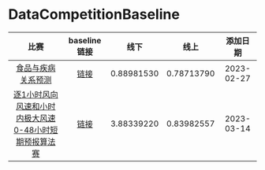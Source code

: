 # DataCompetitionBaseline

|比赛|baseline链接|线下|线上|添加日期|
|:---:|:---:|:---:|:---:|:---:|
|[食品与疾病关系预测](https://www.heywhale.com/home/competition/63eee2950644cee838881588)|[链接](2023_1_食品与疾病关系预测)|0.88981530|0.78713790|2023-02-27|
|[逐1小时风向风速和小时内极大风速0-48小时短期预报算法赛](https://www.heywhale.com/home/competition/63967b5f23e6717493757ce9)|[链接](2023_2_逐1小时风向风速和小时内极大风速0-48小时短期预报算法赛)|3.88339220|0.83982557|2023-03-14|

